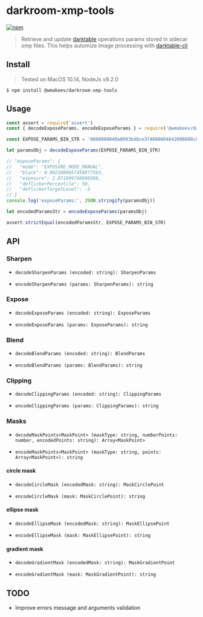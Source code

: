darkroom-xmp-tools
==================

[![npm](https://img.shields.io/npm/v/@wmakeev/darkroom-xmp-tools.svg?maxAge=1800&style=flat-square)](https://www.npmjs.com/package/@wmakeev/darkroom-xmp-tools)

> Retrieve and update [darktable](https://www.darktable.org/) operations params stored in sidecar xmp files. This helps automize image processing with [darktable-cli](https://www.darktable.org/usermanual/en/overview_chapter.html#darktable_cli_commandline_parameters)

## Install

> Tested on MacOS 10.14, NodeJs v9.2.0

`$ npm install @wmakeev/darkroom-xmp-tools`

## Usage

```js
const assert = require('assert')
const { decodeExposeParams, encodeExposeParams } = require('@wmakeev/darkroom-xmp-tools')

const EXPOSE_PARAMS_BIN_STR = '0000000040a0093bd8ce374000004842000080c0'

let paramsObj = decodeExposeParams(EXPOSE_PARAMS_BIN_STR)

// "exposeParams": {
//   "mode": "EXPOSURE_MODE_MANUAL",
//   "black": 0.0021000057458877563,
//   "exposure": 2.871999740600586,
//   "deflickerPercentile": 50,
//   "deflickerTargetLevel": -4
// }
console.log('exposeParams:', JSON.stringify(paramsObj))

let encodedParamsStr = encodeExposeParams(paramsObj)

assert.strictEqual(encodedParamsStr, EXPOSE_PARAMS_BIN_STR)
```

## API

### Sharpen

- `decodeSharpenParams (encoded: string): SharpenParams`

- `encodeSharpenParams (params: SharpenParams): string`

### Expose

- `decodeExposeParams (encoded: string): ExposeParams`

- `encodeExposeParams (params: ExposeParams): string`

### Blend

- `decodeBlendParams (encoded: string): BlendParams`

- `encodeBlendParams (params: BlendParams): string`

### Clipping

- `decodeClippingParams (encoded: string): ClippingParams`

- `encodeClippingParams (params: ClippingParams): string`

### Masks

- `decodeMaskPoints<MaskPoint> (maskType: string, numberPoints: number, encodedPoints: string): Array<MaskPoint>`

- `encodeMaskPoints<MaskPoint> (maskType: string, points: Array<MaskPoint>): string`

#### circle mask

- `decodeCircleMask (encodedMask: string): MaskCirclePoint`

- `encodeCircleMask (mask: MaskCirclePoint): string`

#### ellipse mask

- `decodeEllipseMask (encodedMask: string): MaskEllipsePoint`

- `encodeEllipseMask (mask: MaskEllipsePoint): string`

#### gradient mask

- `decodeGradientMask (encodedMask: string): MaskGradientPoint`

- `encodeGradientMask (mask: MaskGradientPoint): string`

## TODO

- Improve errors message and arguments validation



